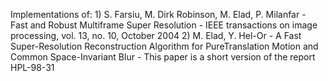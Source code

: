 Implementations of:
	1) S. Farsiu, M. Dirk Robinson, M. Elad, P. Milanfar - Fast and Robust Multiframe Super Resolution - IEEE transactions on image processing, vol. 13, no. 10, October 2004
	2) M. Elad, Y. Hel-Or - A Fast Super-Resolution Reconstruction Algorithm for PureTranslation Motion and Common Space-Invariant Blur - This paper is a short version of the report HPL-98-31

